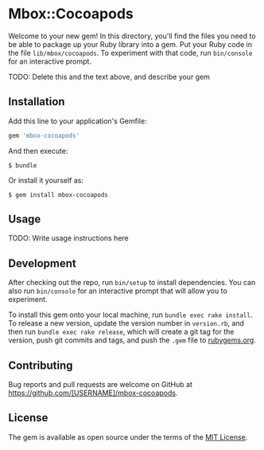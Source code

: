 # Mbox::Cocoapods

Welcome to your new gem! In this directory, you'll find the files you need to be able to package up your Ruby library into a gem. Put your Ruby code in the file `lib/mbox/cocoapods`. To experiment with that code, run `bin/console` for an interactive prompt.

TODO: Delete this and the text above, and describe your gem

## Installation

Add this line to your application's Gemfile:

```ruby
gem 'mbox-cocoapods'
```

And then execute:

    $ bundle

Or install it yourself as:

    $ gem install mbox-cocoapods

## Usage

TODO: Write usage instructions here

## Development

After checking out the repo, run `bin/setup` to install dependencies. You can also run `bin/console` for an interactive prompt that will allow you to experiment.

To install this gem onto your local machine, run `bundle exec rake install`. To release a new version, update the version number in `version.rb`, and then run `bundle exec rake release`, which will create a git tag for the version, push git commits and tags, and push the `.gem` file to [rubygems.org](https://rubygems.org).

## Contributing

Bug reports and pull requests are welcome on GitHub at https://github.com/[USERNAME]/mbox-cocoapods.

## License

The gem is available as open source under the terms of the [MIT License](https://opensource.org/licenses/MIT).
